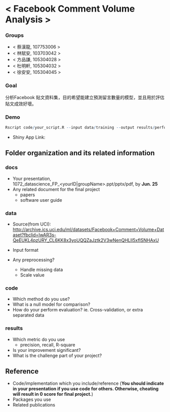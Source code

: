 # < Facebook Comment Volume Analysis >

### Groups
* < 蔡漢龍, 107753006 >
* < 林賦安, 103703042 >
* < 方品謙, 105304028 >
* < 杜明軒, 105304032 >
* < 徐安安, 105304045 >

### Goal
分析Facebook 貼文資料集，目的希望能建立預測留言數量的模型，並且用於評估貼文成效好壞。
### Demo 
```R
Rscript code/your_script.R --input data/training --output results/performance.tsv
```
* Shiny App Link:

## Folder organization and its related information

### docs
* Your presentation, 1072_datascience_FP_<yourID|groupName>.ppt/pptx/pdf, by **Jun. 25**
* Any related document for the final project
  * papers
  * software user guide

### data

* Source(from UCI):
http://archive.ics.uci.edu/ml/datasets/Facebook+Comment+Volume+Dataset?fbclid=IwAR3s-QeEUKL4pzURY_CL6KK8x3yoUQQZaJztk2V3wNenQHLlI5xflSNHAxU

* Input format
* Any preprocessing?
  * Handle missing data
  * Scale value

### code

* Which method do you use?
* What is a null model for comparison?
* How do your perform evaluation? ie. Cross-validation, or extra separated data

### results

* Which metric do you use 
  * precision, recall, R-square
* Is your improvement significant?
* What is the challenge part of your project?

## Reference
* Code/implementation which you include/reference (__You should indicate in your presentation if you use code for others. Otherwise, cheating will result in 0 score for final project.__)
* Packages you use
* Related publications


